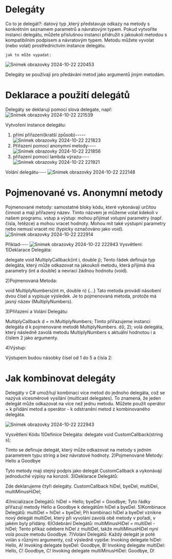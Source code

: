 # Delegáty

Co to je delegát?: datový typ ,který představuje odkazy na metody s konkrétním seznamem parametrů a návratovým typem. Pokud vytvoříte instanci delegátu, můžete příslušnou instanci přidružit s jakoukoli metodou s 
    kompatibilním podpisem a návratovým typem. Metodu můžete vyvolat (nebo volat) prostřednictvím instance delegátu.

    jak to může vypadat:
    
 ![Snímek obrazovky 2024-10-22 220453](https://github.com/user-attachments/assets/ba96ac9c-c99c-4e1a-b2d1-d675747318cb)

Delegáty se používají pro předávání metod jako argumentů jiným metodám.

# Deklarace a použití delegátů

  Delegáty se deklarují pomocí slova delegate, např:
![Snímek obrazovky 2024-10-22 221539](https://github.com/user-attachments/assets/415cd5bb-cef0-4cf0-8081-8a3453162dcc)

Vytvoření instance delegátu:
1) přímí přiřazení(kratší způsob)-----       ![Snímek obrazovky 2024-10-22 221823](https://github.com/user-attachments/assets/e99af27c-fe90-41d0-9b98-27e75c94d6d9)
2) Přiřazení pomocí anonymní metody---- ![Snímek obrazovky 2024-10-22 221856](https://github.com/user-attachments/assets/144d66fa-1b9c-498f-ae69-fda29130f6ae)
3) přiřazení pomocí lambda výrazu---- ![Snímek obrazovky 2024-10-22 221921](https://github.com/user-attachments/assets/82a3c1c2-928e-4245-8c5a-773e437fcdc5)

Volání delegátu----
![Snímek obrazovky 2024-10-22 222148](https://github.com/user-attachments/assets/7747576d-01c8-47ca-af6c-c6510973add5)

# Pojmenované vs. Anonymní metody
  Pojmenované metody:  samostatné bloky kódu, které vykonávají určitou činnost a mají přiřazený název. Tímto názvem je můžeme volat kdekoli v našem programu.
  vstup a výstup:  mohou přijímat vstupní parametry (např. čísla, řetězce) a mohou vracet hodnoty. Mohou mít také výstupní parametry nebo nemusí vracet nic (typicky označováno jako void).
  ![Snímek obrazovky 2024-10-22 222914](https://github.com/user-attachments/assets/63f38d07-f6c7-4f62-8671-2a7fbded1175)

  Přiklad----
![Snímek obrazovky 2024-10-22 222943](https://github.com/user-attachments/assets/a6a876fc-df71-4e2d-a12d-351993b7ffa5)
Vysvětlení:
1)Deklarace Delegáta:

delegate void MultiplyCallback(int i, double j);
Tento řádek definuje typ delegáta, který může odkazovat na jakoukoli metodu, která přijímá dva parametry (int a double) a nevrací žádnou hodnotu (void).

2)Pojmenovaná Metoda:

void MultiplyNumbers(int m, double n) {...}
Tato metoda provádí násobení dvou čísel a vypisuje výsledek. Je to pojmenovaná metoda, protože má jasný název (MultiplyNumbers).

3)Přiřazení a Volání Delegátu:

MultiplyCallback d = m.MultiplyNumbers;
Tímto přiřazujeme instanci delegáta d k pojmenované metodě MultiplyNumbers.
d(i, 2); volá delegáta, který následně zavolá metodu MultiplyNumbers s aktuální hodnotou i a číslem 2 jako argumenty.

4)Výstup:

Výstupem budou násobky čísel od 1 do 5 a čísla 2:


# Jak kombinovat delegáty
Delegáty v C# umožňují kombinaci více metod do jednoho delegáta, což se nazývá vícesměrové vysílání (multicast delegates). To znamená, že jeden delegát může odkazovat na více než jednu metodu. Můžete použít operátor + k přidání metod a operátor - k odstranění metod z kombinovaného delegáta.



![Snímek obrazovky 2024-10-22 222943](https://github.com/user-attachments/assets/97de04a9-76c3-4eab-8e91-81b76cc67105)

Vysvětlení Kódu
1)Definice Delegáta: delegate void CustomCallback(string s);

Tímto se definuje delegát, který může odkazovat na metody s jedním parametrem typu string a bez návratové hodnoty.
2)Pojmenované Metody: Hello a Goodbye

Tyto metody mají stejný podpis jako delegát CustomCallback a vykonávají jednoduché výpisy na konzoli.
3)Deklarace Delegátů:

Zde deklarujeme čtyři delegáty.
CustomCallback hiDel, byeDel, multiDel, multiMinusHiDel;

4)Inicializace Delegátů:
hiDel = Hello;
byeDel = Goodbye;
Tyto řádky přiřazují metody Hello a Goodbye k delegátům hiDel a byeDel.
5)Kombinace Delegátů:
multiDel = hiDel + byeDel;
Při kombinaci hiDel a byeDel vznikne nový delegát multiDel, který při vyvolání zavolá obě metody v pořadí, v jakém byly přidány.
6)Odebrání Delegátů:
multiMinusHiDel = multiDel - hiDel;
Tento příkaz odebere hiDel z multiDel, takže multiMinusHiDel nyní volá pouze metodu Goodbye.
7)Volání Delegátů:
Každý delegát je poté volán s různými argumenty, což výsledně vypíše:
Invoking delegate hiDel:
  Hello, A!
Invoking delegate byeDel:
  Goodbye, B!
Invoking delegate multiDel:
  Hello, C!
  Goodbye, C!
Invoking delegate multiMinusHiDel:
  Goodbye, D!

